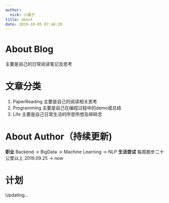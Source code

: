 ```yaml
---
author:
  nick: 小蛋子
title: about
date: 2019-10-05 07:48:20
---
```

<!-- toc -->

# About Blog
主要是自己的日常阅读笔记及思考

# 文章分类
1. PaperReading 主要是自己的阅读相关思考
2. Programming 主要是自己在编程过程中的demo或总结
3. Life 主要是自己日常生活的所思所想及碎碎念

# About Author（持续更新)

**职业**
Backend -> BigData -> Machine Learning -> NLP
**生活尝试**
每周跑步二十公里以上    2019.09.25 -> now

# 计划
Updating...